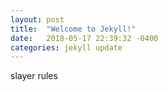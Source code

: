 ```yaml
---
layout: post
title:  "Welcome to Jekyll!"
date:   2018-05-17 22:39:32 -0400
categories: jekyll update
---
```


slayer rules